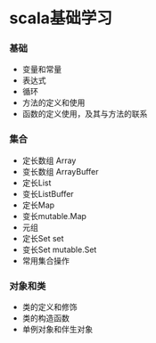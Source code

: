 # scala基础学习

### 基础
* 变量和常量
* 表达式
* 循环
* 方法的定义和使用
* 函数的定义使用，及其与方法的联系 

### 集合
* 定长数组  Array
* 变长数组  ArrayBuffer
* 定长List
* 变长ListBuffer
* 定长Map
* 变长mutable.Map
* 元组
* 定长Set   set
* 变长Set   mutable.Set
* 常用集合操作

### 对象和类
* 类的定义和修饰
* 类的构造函数
* 单例对象和伴生对象